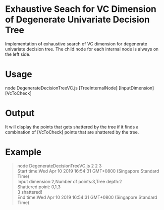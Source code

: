 # Exhaustive Seach for VC Dimension of Degenerate Univariate Decision Tree
Implementation of exhaustive search of VC dimension for degenerate univariate decision tree. The child node for each internal node is always on the left side.

# Usage
node DegenerateDecisionTreeVC.js [TreeInternalNode] [InputDimension] [VcToCheck]

# Output
It will display the points that gets shattered by the tree if it finds a combination of [VcToCheck] points that are shattered by the tree.

# Example
>node DegenerateDecisionTreeVC.js 2 2 3  
>	Start time:Wed Apr 10 2019 16:54:31 GMT+0800 (Singapore Standard Time)  
>	Input dimension:2,Number of points:3,Tree depth:2  
>	Shattered point: 0,1,3  
>	3 shattered!  
>	End time:Wed Apr 10 2019 16:54:31 GMT+0800 (Singapore Standard Time)  
